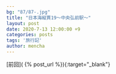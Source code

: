 ```yaml
---
bg: "87/87-.jpg"
title: "日本海縦貫19～中央弘前駅～"
layout: post
date: 2020-7-13 12:00:00 +9
categories: posts
tags: '旅行記'
author: mencha
---
```


[前回]( {% post_url  %}){:target="_blank"}  

<!--more-->
![]()